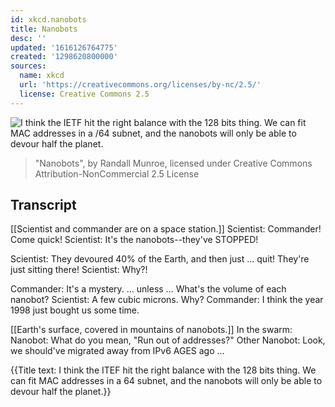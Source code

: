 ```yaml
---
id: xkcd.nanobots
title: Nanobots
desc: ''
updated: '1616126764775'
created: '1298620800000'
sources:
  name: xkcd
  url: 'https://creativecommons.org/licenses/by-nc/2.5/'
  license: Creative Commons 2.5
---
```

![I think the IETF hit the right balance with the 128 bits thing. We can fit MAC addresses in a /64 subnet, and the nanobots will only be able to devour half the planet.](https://imgs.xkcd.com/comics/nanobots.png)
> "Nanobots", by Randall Munroe, licensed under Creative Commons Attribution-NonCommercial 2.5 License

## Transcript
[[Scientist and commander are on a space station.]]
Scientist: Commander! Come quick!
Scientist: It's the nanobots--they've STOPPED!

Scientist: They devoured 40% of the Earth, and then just ... quit! They're just sitting there!
Scientist: Why?!

Commander: It's a mystery. ... unless ... What's the volume of each nanobot?
Scientist: A few cubic microns. Why?
Commander: I think the year 1998 just bought us some time.

[[Earth's surface, covered in mountains of nanobots.]]
In the swarm:
Nanobot: What do you mean, "Run out of addresses?"
Other Nanobot: Look, we should've migrated away from IPv6 AGES ago ...

{{Title text: I think the ITEF hit the right balance with the 128 bits thing. We can fit MAC addresses in a 
64 subnet, and the nanobots will only be able to devour half the planet.}}
